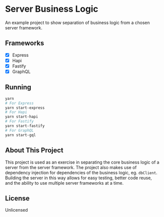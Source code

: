 # Server Business Logic

An example project to show separation of business logic from a chosen server framework.

## Frameworks

- [x] Express
- [x] Hapi
- [x] Fastify
- [x] GraphQL

## Running

```sh
yarn
# For Express
yarn start-express
# For Hapi
yarn start-hapi
# For Fastify
yarn start-fastify
# For GraphQL
yarn start-gql
```

## About This Project

This project is used as an exercise in separating the core business logic of a server from the server framework.
The project also makes use of dependency injection for dependencies of the business logic, eg. `dbClient`.
Building the server in this way allows for easy testing, better code reuse, and the ability to use multiple server frameworks at a time.

## License

Unlicensed
